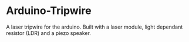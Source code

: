 # Arduino-Tripwire
A laser tripwire for the arduino. 
Built with a laser module, light dependant resistor (LDR) and a piezo speaker.
